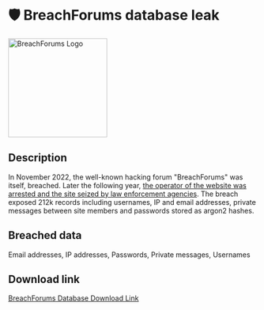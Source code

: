 # 🛡️ BreachForums database leak

<img src="https://upload.wikimedia.org/wikipedia/en/8/85/BreachForums_logo.png" alt="BreachForums Logo" width="200" height="200">

## Description

In November 2022, the well-known hacking forum "BreachForums" was itself, breached. Later the following year, <a href="https://www.bleepingcomputer.com/news/security/fbi-seizes-breachforums-after-arresting-its-owner-pompompurin-in-march/">the operator of the website was arrested and the site seized by law enforcement agencies</a>. The breach exposed 212k records including usernames, IP and email addresses, private messages between site members and passwords stored as argon2 hashes.

## Breached data

Email addresses, IP addresses, Passwords, Private messages, Usernames

## Download link

[BreachForums Database Download Link](https://buzzheavier.com/yqc0fyg6cgs3)
